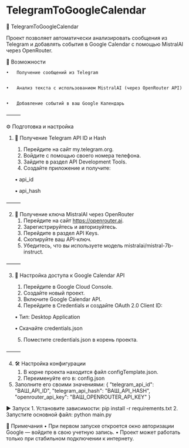 # TelegramToGoogleCalendar

📅 TelegramToGoogleCalendar

Проект позволяет автоматически анализировать сообщения из Telegram и добавлять события в Google Calendar с помощью MistralAI через OpenRouter.

🚀 Возможности


	•	Получение сообщений из Telegram


	•	Анализ текста с использованием MistralAI (через OpenRouter API)


	•	Добавление событий в ваш Google Календарь

⸻

⚙️ Подготовка и настройка

1. 🔑 Получение Telegram API ID и Hash
	1.	Перейдите на сайт my.telegram.org.
	2.	Войдите с помощью своего номера телефона.
	3.	Зайдите в раздел API Development Tools.
	4.	Создайте приложение и получите:


	•	api_id


	•	api_hash

⸻

2. 🧠 Получение ключа MistralAI через OpenRouter
	1.	Перейдите на сайт https://openrouter.ai.
	2.	Зарегистрируйтесь и авторизуйтесь.
	3.	Перейдите в раздел API Keys.
	4.	Скопируйте ваш API-ключ.
	5.	Убедитесь, что вы используете модель mistralai/mistral-7b-instruct.

⸻

3. 📅 Настройка доступа к Google Calendar API
	1.	Перейдите в Google Cloud Console.
	2.	Создайте новый проект.
	3.	Включите Google Calendar API.
	4.	Перейдите в Credentials и создайте OAuth 2.0 Client ID:


	•	Тип: Desktop Application


	•	Скачайте credentials.json


	5.	Поместите credentials.json в корень проекта.

⸻

4. 🛠 Настройка конфигурации
	1.	В корне проекта находится файл configTemplate.json.
	2.	Переименуйте его в:
      config.json
 3.	Заполните его своими значениями:
  {
    "telegram_api_id": "ВАШ_API_ID",
    "telegram_api_hash": "ВАШ_API_HASH",
    "openrouter_api_key": "ВАШ_OPENROUTER_API_KEY"
  }

▶️ Запуск
	1.	Установите зависимости:
      pip install -r requirements.txt
  2.	Запустите основной файл:
      python main.py

📝 Примечания
	•	При первом запуске откроется окно авторизации Google — войдите в свою учетную запись.
	•	Проект может работать только при стабильном подключении к интернету.






